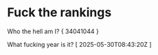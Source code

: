 # Fuck the rankings

Who the hell am I?
{ 34041044 }

What fucking year is it?
[ 2025-05-30T08:43:20Z ]
